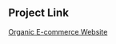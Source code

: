## Project Link

<a href="https://hammad-zubair-off.github.io/Organic-Ecommerce-Web/index.html" target="_blank">Organic E-commerce Website</a>
